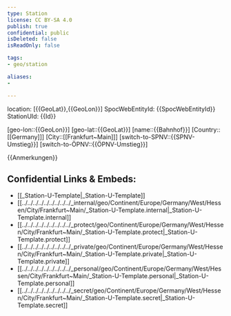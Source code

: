 ```yaml
---
type: Station
license: CC BY-SA 4.0
publish: true
confidential: public
isDeleted: false
isReadOnly: false

tags:
- geo/station

aliases:
- 

---
```

location: [{{GeoLat}},{{GeoLon}}]
SpocWebEntityId: {{SpocWebEntityId}}
StationUId: {{Id}}

[geo-lon::{{GeoLon}}]
[geo-lat::{{GeoLat}}]
[name::{{Bahnhof}}]
[Country::[[Germany]]]
[City::[[Frankfurt~Main]]]
[switch-to-SPNV::{{SPNV-Umstieg}}]
[switch-to-ÖPNV::{{ÖPNV-Umstieg}}]

{{Anmerkungen}}


## Confidential Links & Embeds: 
- [[_Station-U-Template|_Station-U-Template]] 
- [[../../../../../../../../../_internal/geo/Continent/Europe/Germany/West/Hessen/City/Frankfurt~Main/_Station-U-Template.internal|_Station-U-Template.internal]] 
- [[../../../../../../../../../_protect/geo/Continent/Europe/Germany/West/Hessen/City/Frankfurt~Main/_Station-U-Template.protect|_Station-U-Template.protect]] 
- [[../../../../../../../../../_private/geo/Continent/Europe/Germany/West/Hessen/City/Frankfurt~Main/_Station-U-Template.private|_Station-U-Template.private]] 
- [[../../../../../../../../../_personal/geo/Continent/Europe/Germany/West/Hessen/City/Frankfurt~Main/_Station-U-Template.personal|_Station-U-Template.personal]] 
- [[../../../../../../../../../_secret/geo/Continent/Europe/Germany/West/Hessen/City/Frankfurt~Main/_Station-U-Template.secret|_Station-U-Template.secret]] 
